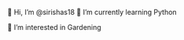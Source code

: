  👋 Hi, I’m @sirishas18
 🌱 I’m currently learning Python

 👀 I’m interested in Gardening

<!---
sirishas18/sirishas18 is a ✨ special ✨ repository because its `README.md` (this file) appears on your GitHub profile.
You can click the Preview link to take a look at your changes.
--->
